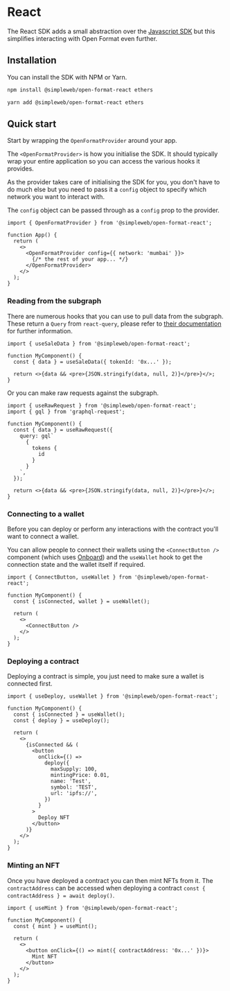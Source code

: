 # React

The React SDK adds a small abstraction over the [Javascript SDK](../javascript/) but this simplifies interacting with Open Format even further.

## Installation

You can install the SDK with NPM or Yarn.

```bash
npm install @simpleweb/open-format-react ethers
```

```bash
yarn add @simpleweb/open-format-react ethers
```

## Quick start

Start by wrapping the `OpenFormatProvider` around your app.

The `<OpenFormatProvider>` is how you initialise the SDK. It should typically wrap your entire application so you can access the various hooks it provides.

As the provider takes care of initialising the SDK for you, you don't have to do much else but you need to pass it a `config` object to specify which network you want to interact with.

The `config` object can be passed through as a `config` prop to the provider.

```tsx
import { OpenFormatProvider } from '@simpleweb/open-format-react';

function App() {
  return (
    <>
      <OpenFormatProvider config={{ network: 'mumbai' }}>
        {/* the rest of your app... */}
      </OpenFormatProvider>
    </>
  );
}
```

### Reading from the subgraph

There are numerous hooks that you can use to pull data from the subgraph. These return a `Query` from `react-query`, please refer to [their documentation](https://tanstack.com/query/v4/docs/guides/queries) for further information.

```tsx
import { useSaleData } from '@simpleweb/open-format-react';

function MyComponent() {
  const { data } = useSaleData({ tokenId: '0x...' });

  return <>{data && <pre>{JSON.stringify(data, null, 2)}</pre>}</>;
}
```

Or you can make raw requests against the subgraph.

```tsx
import { useRawRequest } from '@simpleweb/open-format-react';
import { gql } from 'graphql-request';

function MyComponent() {
  const { data } = useRawRequest({
    query: gql`
      {
        tokens {
          id
        }
      }
    `,
  });

  return <>{data && <pre>{JSON.stringify(data, null, 2)}</pre>}</>;
}
```

### Connecting to a wallet

Before you can deploy or perform any interactions with the contract you'll want to connect a wallet.

You can allow people to connect their wallets using the `<ConnectButton />` component (which uses [Onboard](https://www.blocknative.com/onboard)) and the `useWallet` hook to get the connection state and the wallet itself if required.

```tsx
import { ConnectButton, useWallet } from '@simpleweb/open-format-react';

function MyComponent() {
  const { isConnected, wallet } = useWallet();

  return (
    <>
      <ConnectButton />
    </>
  );
}
```

### Deploying a contract

Deploying a contract is simple, you just need to make sure a wallet is connected first.

```tsx
import { useDeploy, useWallet } from '@simpleweb/open-format-react';

function MyComponent() {
  const { isConnected } = useWallet();
  const { deploy } = useDeploy();

  return (
    <>
      {isConnected && (
        <button
          onClick={() =>
            deploy({
              maxSupply: 100,
              mintingPrice: 0.01,
              name: 'Test',
              symbol: 'TEST',
              url: 'ipfs://',
            })
          }
        >
          Deploy NFT
        </button>
      )}
    </>
  );
}
```

### Minting an NFT

Once you have deployed a contract you can then mint NFTs from it. The `contractAddress` can be accessed when deploying a contract `const { contractAddress } = await deploy()`.

```tsx
import { useMint } from '@simpleweb/open-format-react';

function MyComponent() {
  const { mint } = useMint();

  return (
    <>
      <button onClick={() => mint({ contractAddress: '0x...' })}>
        Mint NFT
      </button>
    </>
  );
}
```
